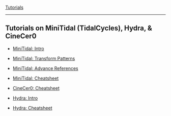 
[Tutorials](../README.md)    

-------------------------------------------------------------------------------  

## Tutorials on MiniTidal (TidalCycles), Hydra, & CineCer0

+ [MiniTidal: Intro](MiniTidal-Intro.md)

+ [MiniTidal: Transform Patterns](MiniTidal-TranformPatterns.md)

+ [MiniTidal: Advance References](MiniTidal-AdvanceReferences.md)

+ [MiniTidal: Cheatsheet](MiniTidal-Cheatsheet.md)

+ [CineCer0: Cheatsheet](CineCer0-Cheatsheet.md)

+ [Hydra: Intro](Hydra-Intro.md)

+ [Hydra: Cheatsheet](Hydra-Cheatsheet.md)

<!-- + [CineCer0: Intro](CineCer0-Intro.md)

+ [CineCer0: Animated parameters](CineCer0-AnimatedParameters.md)

+ [CineCer0: Advance References](CineCer0-AdvanceReferences.md)



+ [Hydra: Modulators](Hydra-Modulators.md)

+ [Hydra: Importing Video, Images, and Camera Feed](Hydra-VidImgCam.md)

+ [Hydra: Advance References](Hydra-AdvanceReferences.md) -->
